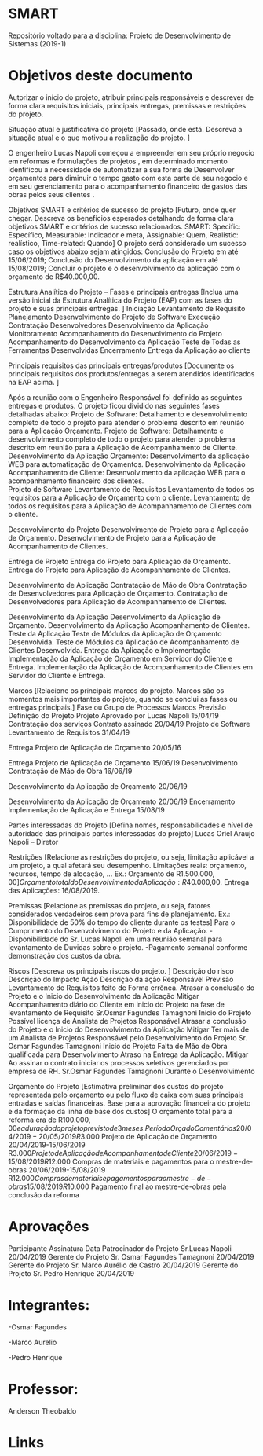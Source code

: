 # SMART
Repositório voltado para a disciplina: Projeto de Desenvolvimento de Sistemas (2019-1)

# Objetivos deste documento
Autorizar o início do projeto, atribuir principais responsáveis e descrever de forma clara requisitos iniciais, principais entregas, premissas e restrições do projeto.

Situação atual e justificativa do projeto
[Passado, onde está. Descreva a situação atual e o que motivou a realização do projeto. ]

O engenheiro Lucas Napoli começou a empreender em seu próprio negocio em reformas e formulações de projetos , em determinado momento identificou a necessidade de automatizar a sua forma de Desenvolver orçamentos para diminuir o tempo gasto com esta parte de seu negocio  e em seu gerenciamento para o acompanhamento financeiro de gastos das obras pelos seus clientes .

Objetivos SMART e critérios de sucesso do projeto
[Futuro, onde quer chegar. Descreva os benefícios esperados detalhando de forma clara objetivos SMART e critérios de sucesso relacionados.
SMART: Specific: Específico, Measurable: Indicador e meta, Assignable: Quem, Realistic: realístico, Time-related: Quando]
O projeto será considerado um sucesso caso os objetivos abaixo sejam atingidos:
Conclusão do Projeto em até 15/06/2019;
Conclusão do Desenvolvimento da aplicação em até 15/08/2019;
Concluir o projeto e o desenvolvimento  da aplicação com o orçamento de R$40.000,00.

Estrutura Analítica do Projeto – Fases e principais entregas
[Inclua uma versão inicial da Estrutura Analítica do Projeto (EAP) com as fases do projeto e suas principais entregas. ]
Iniciação
Levantamento de Requisito
Planejamento
Desenvolvimento do Projeto de Software
Execução
Contratação Desenvolvedores
Desenvolvimento da Aplicação
Monitoramento
Acompanhamento do Desenvolvimento do Projeto
Acompanhamento do Desenvolvimento da Aplicação
Teste de Todas as Ferramentas Desenvolvidas
Encerramento
Entrega da Aplicação ao cliente

Principais requisitos das principais entregas/produtos
[Documente os principais requisitos dos produtos/entregas a serem atendidos identificados na EAP acima. ]

Após a reunião com o Engenheiro Responsável foi definido as seguintes entregas e produtos.
O projeto ficou dividido nas seguintes fases detalhadas abaixo:
Projeto de Software: Detalhamento e desenvolvimento completo de todo o projeto para atender o problema descrito em reunião para a Aplicação Orçamento.
Projeto de Software: Detalhamento e desenvolvimento completo de todo o projeto para atender o problema descrito em reunião para a Aplicação de Acompanhamento de Cliente.
Desenvolvimento da Aplicação Orçamento: Desenvolvimento da aplicação WEB para automatização de Orçamentos.
Desenvolvimento da Aplicação Acompanhamento de Cliente: Desenvolvimento da aplicação WEB para o acompanhamento financeiro dos clientes.  
Projeto de Software
Levantamento de Requisitos
Levantamento de todos os requisitos para a Aplicação de Orçamento com o cliente.
Levantamento de todos os requisitos para a Aplicação de Acompanhamento de Clientes com o cliente.

Desenvolvimento do Projeto
Desenvolvimento de Projeto para a Aplicação de Orçamento.
Desenvolvimento de Projeto para a Aplicação de Acompanhamento de Clientes.


Entrega de Projeto
Entrega do Projeto para Aplicação de Orçamento.
Entrega do Projeto para Aplicação de Acompanhamento de Clientes.

Desenvolvimento de Aplicação
Contratação de Mão de Obra
Contratação de Desenvolvedores para Aplicação de Orçamento.
Contratação de Desenvolvedores para Aplicação de Acompanhamento de Clientes.

Desenvolvimento da Aplicação
Desenvolvimento da Aplicação de Orçamento.
Desenvolvimento da Aplicação Acompanhamento de Clientes.
Teste da Aplicação
Teste de Módulos da Aplicação de Orçamento Desenvolvida.
Teste de Módulos da Aplicação de Acompanhamento de Clientes Desenvolvida.
Entrega da Aplicação e Implementação
Implementação da Aplicação de Orçamento em Servidor do Cliente  e Entrega.
Implementação da Aplicação de Acompanhamento de Clientes em Servidor do Cliente  e Entrega.

Marcos
[Relacione os principais marcos do projeto. Marcos são os momentos mais importantes do projeto, quando se conclui as fases ou entregas principais.]
Fase ou Grupo de Processos
Marcos
Previsão
Definição do Projeto
Projeto Aprovado por Lucas Napoli
15/04/19
Contratação dos serviços
Contrato assinado
20/04/19
Projeto de Software 
Levantamento de Requisitos
31/04/19


Entrega Projeto de Aplicação de Orçamento
20/05/16


Entrega Projeto de Aplicação de Orçamento
15/06/19
Desenvolvimento
Contratação de Mão de Obra
16/06/19


Desenvolvimento da Aplicação de Orçamento
20/06/19


Desenvolvimento da Aplicação de Orçamento
20/06/19
Encerramento
Implementação de Aplicação e Entrega
15/08/19

Partes interessadas do Projeto
[Defina nomes, responsabilidades e nível de autoridade das principais partes interessadas do projeto]
Lucas Oriel Araujo Napoli – Diretor

Restrições
[Relacione as restrições do projeto, ou seja, limitação aplicável a um projeto, a qual afetará seu desempenho. Limitações reais: orçamento, recursos, tempo de alocação, ... Ex.: Orçamento de R$1.500.000,00]
Orçamento total do Desenvolvimento da Aplicação: R$40.000,00.
Entrega das Aplicações: 16/08/2019.

Premissas
[Relacione as premissas do projeto, ou seja, fatores considerados verdadeiros sem prova para fins de planejamento. Ex.: Disponibilidade de 50% do tempo do cliente durante os testes]
Para o Cumprimento do Desenvolvimento do Projeto e da Aplicação.
-Disponibilidade do Sr. Lucas Napoli em uma reunião semanal para levantamento de Duvidas sobre o projeto.
-Pagamento semanal conforme demonstração dos custos da obra.




Riscos
[Descreva os principais riscos do projeto. ]
Descrição do risco
Descrição do Impacto
Ação
Descrição da ação
Responsável
Previsão
Levantamento de Requisitos feito de Forma errônea.
Atrasar a conclusão do Projeto e o Inicio do Desenvolvimento da Aplicação
Mitigar
Acompanhamento diário do Cliente em inicio do Projeto na fase de levantamento de Requisito
Sr.Osmar Fagundes Tamagnoni
Inicio do Projeto
Possível licença de Analista de Projetos Responsável
Atrasar a conclusão do Projeto e o Inicio do Desenvolvimento da Aplicação
Mitigar
Ter mais de um Analista de Projetos Responsável pelo Desenvolvimento do Projeto
Sr. Osmar Fagundes Tamagnoni
Inicio do Projeto
Falta de Mão de Obra qualificada para Desenvolvimento
Atraso na Entrega da Aplicação.
Mitigar
Ao assinar o contrato iniciar os processos seletivos gerenciados por empresa de RH.
Sr.Osmar Fagundes Tamagnoni
Durante o Desenvolvimento



Orçamento do Projeto
[Estimativa preliminar dos custos do projeto representada pelo orçamento ou pelo fluxo de caixa com suas principais entradas e saídas financeiras. Base para a aprovação financeira do projeto e da formação da linha de base dos custos]
O orçamento total para a reforma era de R$100.000,00 e a duração do projeto previsto de 3 meses.
Período
Orçado
Comentários
20/04/2019-20/05/2019
R$3.000
Projeto de Aplicação de Orçamento
20/04/2019-15/06/2019
R$3.000
Projeto de Aplicação de Acompanhamento de Cliente
20/06/2019-15/08/2019
R$12.000
Compras de materiais e pagamentos para o mestre-de-obras
20/06/2019-15/08/2019
R$12.000
Compras de materiais e pagamentos para o mestre-de-obras
15/08/2019
R$10.000
Pagamento final ao mestre-de-obras pela conclusão da reforma


# Aprovações
Participante
Assinatura
Data
Patrocinador do Projeto
Sr.Lucas Napoli
20/04/2019
Gerente do Projeto
Sr. Osmar Fagundes Tamagnoni
20/04/2019
Gerente do Projeto
Sr. Marco Aurélio de Castro
20/04/2019
Gerente do Projeto
Sr. Pedro Henrique
20/04/2019


# Integrantes:
<p>-Osmar Fagundes</p>
<p>-Marco Aurelio</p>
<p>-Pedro Henrique</p>

# Professor:
Anderson Theobaldo
# Links
